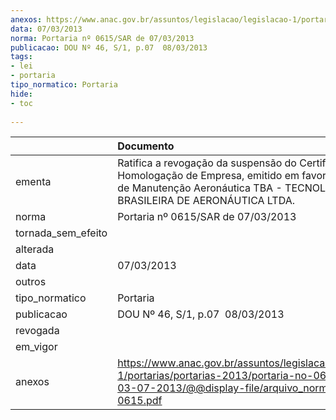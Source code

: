 ```yaml
---
anexos: https://www.anac.gov.br/assuntos/legislacao/legislacao-1/portarias/portarias-2013/portaria-no-0615-sar-de-03-07-2013/@@display-file/arquivo_norma/PA2013-0615.pdf
data: 07/03/2013
norma: Portaria nº 0615/SAR de 07/03/2013
publicacao: DOU Nº 46, S/1, p.07  08/03/2013
tags:
- lei
- portaria
tipo_normatico: Portaria
hide: 
- toc 
 
---
```


|                    | Documento                                                                                                                                                                          |
|:-------------------|:-----------------------------------------------------------------------------------------------------------------------------------------------------------------------------------|
| ementa             | Ratifica a revogação da suspensão do Certificado de Homologação de Empresa, emitido em favor da Oficina de Manutenção Aeronáutica TBA - TECNOLOGIA BRASILEIRA DE AERONÁUTICA LTDA. |
| norma              | Portaria nº 0615/SAR de 07/03/2013                                                                                                                                                 |
| tornada_sem_efeito |                                                                                                                                                                                    |
| alterada           |                                                                                                                                                                                    |
| data               | 07/03/2013                                                                                                                                                                         |
| outros             |                                                                                                                                                                                    |
| tipo_normatico     | Portaria                                                                                                                                                                           |
| publicacao         | DOU Nº 46, S/1, p.07  08/03/2013                                                                                                                                                   |
| revogada           |                                                                                                                                                                                    |
| em_vigor           |                                                                                                                                                                                    |
| anexos             | https://www.anac.gov.br/assuntos/legislacao/legislacao-1/portarias/portarias-2013/portaria-no-0615-sar-de-03-07-2013/@@display-file/arquivo_norma/PA2013-0615.pdf                  |